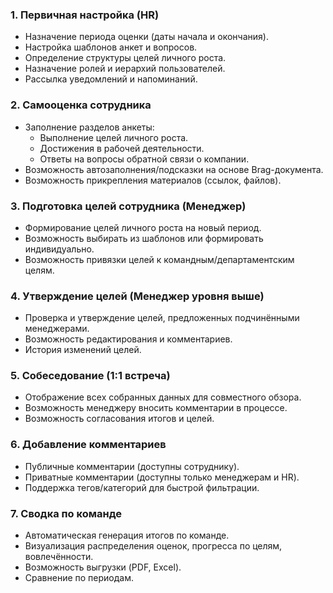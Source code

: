 ### 1. Первичная настройка (HR)
- Назначение периода оценки (даты начала и окончания).
- Настройка шаблонов анкет и вопросов.
- Определение структуры целей личного роста.
- Назначение ролей и иерархий пользователей.
- Рассылка уведомлений и напоминаний.
### 2. Самооценка сотрудника
- Заполнение разделов анкеты:
    - Выполнение целей личного роста.
    - Достижения в рабочей деятельности.
    - Ответы на вопросы обратной связи о компании.
- Возможность автозаполнения/подсказки на основе Brag-документа.
- Возможность прикрепления материалов (ссылок, файлов).
### 3. Подготовка целей сотрудника (Менеджер)
- Формирование целей личного роста на новый период.
- Возможность выбирать из шаблонов или формировать индивидуально.
- Возможность привязки целей к командным/департаментским целям.
### 4. Утверждение целей (Менеджер уровня выше)
- Проверка и утверждение целей, предложенных подчинёнными менеджерами.
- Возможность редактирования и комментариев.
- История изменений целей.
### 5. Собеседование (1:1 встреча)
- Отображение всех собранных данных для совместного обзора.
- Возможность менеджеру вносить комментарии в процессе.
- Возможность согласования итогов и целей.
### 6. Добавление комментариев
- Публичные комментарии (доступны сотруднику).
- Приватные комментарии (доступны только менеджерам и HR).
- Поддержка тегов/категорий для быстрой фильтрации.
### 7. Сводка по команде
- Автоматическая генерация итогов по команде.
- Визуализация распределения оценок, прогресса по целям, вовлечённости.
- Возможность выгрузки (PDF, Excel).
- Сравнение по периодам.
